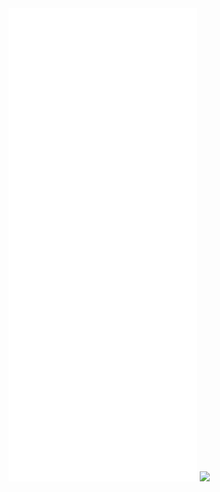 <img src="/github-metrics.svg" alt="Metrics" width="60%">
<a href="https://u8views.com/github/ImShyMike"><img src="https://u8views.com/api/v1/github/profiles/122023566/views/day-week-month-total-count.svg"></a>
